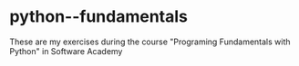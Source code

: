 # python--fundamentals

These are my exercises during the course "Programing Fundamentals with Python" in Software Academy
